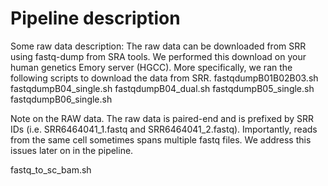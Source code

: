 # Pipeline description

Some raw data description:
The raw data can be downloaded from SRR using fastq-dump from SRA tools. We performed this download on your human genetics Emory server (HGCC).
More specifically, we ran the following scripts to download the data from SRR.
fastqdumpB01B02B03.sh
fastqdumpB04_single.sh
fastqdumpB04_dual.sh
fastqdumpB05_single.sh
fastqdumpB06_single.sh

Note on the RAW data. The raw data is paired-end and is prefixed by SRR IDs (i.e. SRR6464041_1.fastq and SRR6464041_2.fastq). Importantly, reads from the same cell sometimes spans multiple fastq files. We address this issues later on in the pipeline.

fastq_to_sc_bam.sh
